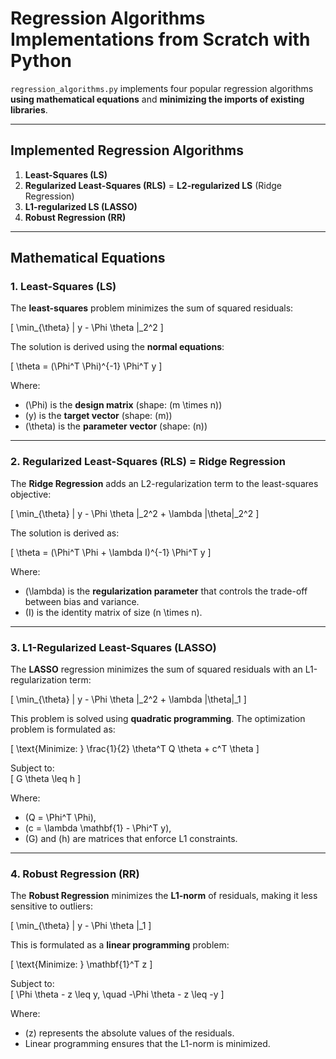 # **Regression Algorithms Implementations from Scratch with Python**

`regression_algorithms.py` implements four popular regression algorithms **using mathematical equations** and **minimizing the imports of existing libraries**.

---

## **Implemented Regression Algorithms**

1. **Least-Squares (LS)**  
2. **Regularized Least-Squares (RLS)** = **L2-regularized LS** (Ridge Regression)  
3. **L1-regularized LS (LASSO)**  
4. **Robust Regression (RR)**  

---

## **Mathematical Equations**

### 1. **Least-Squares (LS)**  
The **least-squares** problem minimizes the sum of squared residuals:

\[
\min_{\theta} \| y - \Phi \theta \|_2^2
\]

The solution is derived using the **normal equations**:

\[
\theta = (\Phi^T \Phi)^{-1} \Phi^T y
\]

Where:  
- \(\Phi\) is the **design matrix** (shape: \(m \times n\))  
- \(y\) is the **target vector** (shape: \(m\))  
- \(\theta\) is the **parameter vector** (shape: \(n\))  

---

### 2. **Regularized Least-Squares (RLS)** = Ridge Regression  
The **Ridge Regression** adds an L2-regularization term to the least-squares objective:

\[
\min_{\theta} \| y - \Phi \theta \|_2^2 + \lambda \|\theta\|_2^2
\]

The solution is derived as:

\[
\theta = (\Phi^T \Phi + \lambda I)^{-1} \Phi^T y
\]

Where:  
- \(\lambda\) is the **regularization parameter** that controls the trade-off between bias and variance.  
- \(I\) is the identity matrix of size \(n \times n\).  

---

### 3. **L1-Regularized Least-Squares (LASSO)**  
The **LASSO** regression minimizes the sum of squared residuals with an L1-regularization term:

\[
\min_{\theta} \| y - \Phi \theta \|_2^2 + \lambda \|\theta\|_1
\]

This problem is solved using **quadratic programming**. The optimization problem is formulated as:

\[
\text{Minimize: } \frac{1}{2} \theta^T Q \theta + c^T \theta
\]

Subject to:  
\[
G \theta \leq h
\]

Where:  
- \(Q = \Phi^T \Phi\),  
- \(c = \lambda \mathbf{1} - \Phi^T y\),  
- \(G\) and \(h\) are matrices that enforce L1 constraints.  

---

### 4. **Robust Regression (RR)**  
The **Robust Regression** minimizes the **L1-norm** of residuals, making it less sensitive to outliers:

\[
\min_{\theta} \| y - \Phi \theta \|_1
\]

This is formulated as a **linear programming** problem:

\[
\text{Minimize: } \mathbf{1}^T z
\]

Subject to:  
\[
\Phi \theta - z \leq y, \quad -\Phi \theta - z \leq -y
\]

Where:  
- \(z\) represents the absolute values of the residuals.  
- Linear programming ensures that the L1-norm is minimized.

